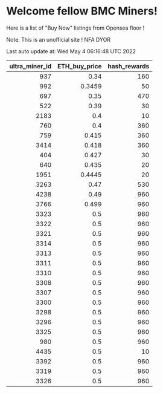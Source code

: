 # Welcome fellow BMC Miners!
Here is a list of "Buy Now" listings from Opensea floor !

Note: This is an unofficial site ! NFA DYOR


Last auto update at: Wed May  4 06:16:48 UTC 2022


|   ultra_miner_id |   ETH_buy_price |   hash_rewards |
|-----------------:|----------------:|---------------:|
|              937 |          0.34   |            160 |
|              992 |          0.3459 |             50 |
|              697 |          0.35   |            470 |
|              522 |          0.39   |             30 |
|             2183 |          0.4    |             10 |
|              760 |          0.4    |            360 |
|              759 |          0.415  |            360 |
|             3414 |          0.418  |            360 |
|              404 |          0.427  |             30 |
|              640 |          0.435  |             20 |
|             1951 |          0.4445 |             20 |
|             3263 |          0.47   |            530 |
|             4238 |          0.49   |            960 |
|             3766 |          0.499  |            960 |
|             3323 |          0.5    |            960 |
|             3322 |          0.5    |            960 |
|             3321 |          0.5    |            960 |
|             3314 |          0.5    |            960 |
|             3313 |          0.5    |            960 |
|             3311 |          0.5    |            960 |
|             3310 |          0.5    |            960 |
|             3308 |          0.5    |            960 |
|             3307 |          0.5    |            960 |
|             3300 |          0.5    |            960 |
|             3298 |          0.5    |            960 |
|             3296 |          0.5    |            960 |
|             3325 |          0.5    |            960 |
|              980 |          0.5    |            960 |
|             4435 |          0.5    |             10 |
|             3392 |          0.5    |            960 |
|             3319 |          0.5    |            960 |
|             3326 |          0.5    |            960 |